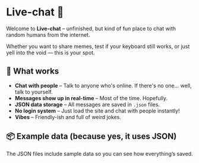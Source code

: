 # Live-chat 🎉

Welcome to **Live-chat** –  unfinished, but kind of fun place to chat with random humans from the internet.

Whether you want to share memes, test if your keyboard still works, or just yell into the void — this is your spot.

## 🌟 What works

- **Chat with people** – Talk to anyone who's online. If there's no one... well, talk to yourself.
- **Messages show up in real-time** – Most of the time. Hopefully.
- **JSON data storage** – All messages are saved in `.json` files.
- **No login system** – Just load the site and chat with people instantly!
- **Vibes** – Friendly-ish and full of weird jokes.

## 📦 Example data (because yes, it uses JSON)

The JSON files include sample data so you can see how everything’s saved.
